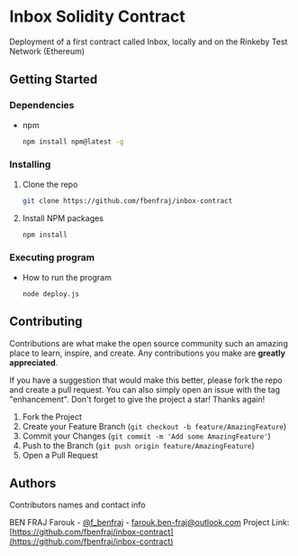 # Inbox Solidity Contract
Deployment of a first contract called Inbox, locally and on the Rinkeby Test Network (Ethereum)

## Getting Started

### Dependencies
* npm
  ```sh
  npm install npm@latest -g
  ```

### Installing
1. Clone the repo
   ```sh
   git clone https://github.com/fbenfraj/inbox-contract
   ```
2. Install NPM packages
   ```sh
   npm install
   ```

### Executing program

* How to run the program
    ```
    node deploy.js
    ```

## Contributing
Contributions are what make the open source community such an amazing place to learn, inspire, and create. Any contributions you make are **greatly appreciated**.

If you have a suggestion that would make this better, please fork the repo and create a pull request. You can also simply open an issue with the tag "enhancement".
Don't forget to give the project a star! Thanks again!

1. Fork the Project
2. Create your Feature Branch (`git checkout -b feature/AmazingFeature`)
3. Commit your Changes (`git commit -m 'Add some AmazingFeature'`)
4. Push to the Branch (`git push origin feature/AmazingFeature`)
5. Open a Pull Request

## Authors

Contributors names and contact info

BEN FRAJ Farouk - [@f_benfraj](https://twitter.com/f_benfraj) - farouk.ben-fraj@outlook.com
Project Link: [https://github.com/fbenfraj/inbox-contract](https://github.com/fbenfraj/inbox-contract)